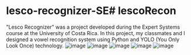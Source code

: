# lesco-recognizer-SE#   l e s c o R e c o n 
 
"Lesco Recognizer" was a project developed during the Expert Systems course at the University of Costa Rica. In this project, my classmates and I designed a vowel recognition system using Python and YOLO (You Only Look Once) technology.
 
![image](https://github.com/PerPai/Lesco/assets/116335452/0fb918be-f163-470c-b111-81b49945afd3)
![image](https://github.com/PerPai/Lesco/assets/116335452/e338dc43-5832-42f8-bd01-c565af21f11a)
![image](https://github.com/PerPai/Lesco/assets/116335452/8ab3b0d6-ffad-424b-a54a-d95c89901801)
![image](https://github.com/PerPai/Lesco/assets/116335452/595e8c9c-6082-4d25-98bc-1755b9f4d08f)
![image](https://github.com/PerPai/Lesco/assets/116335452/aff780d4-1c8c-453e-8474-cae1e3e4bf35)
